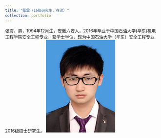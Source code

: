 ```yaml
---
title: "张震（16级研究生，在读）"
collection: portfolio
---
```



张震，男，1994年12月生，安徽六安人，2016年毕业于中国石油大学(华东)机电工程学院安全工程专业，获学士学位，现为中国石油大学（华东）安全工程专业2016级硕士研究生。
![](/images/zhangzhen.png)